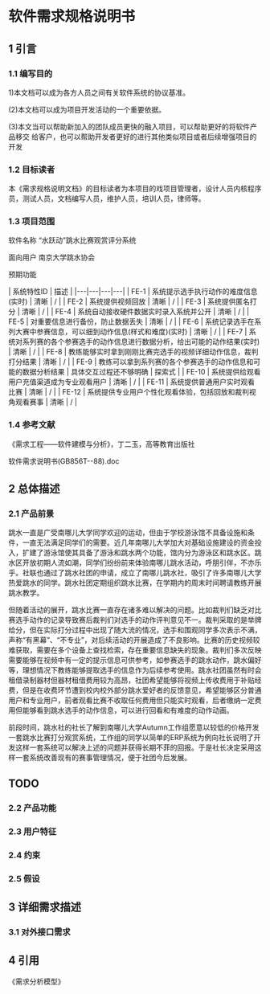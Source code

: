 # 软件需求规格说明书

## 1 引言
### 1.1 编写目的
1)本文档可以成为各方人员之间有关软件系统的协议基准。

 (2)本文档可以成为项目开发活动的一个重要依据。 
 
 (3)本文当可以帮助新加入的团队成员更快的融入项目，可以帮助更好的将软件产品移交给客户，也可以帮助开发者更好的进行其他类似项目或者后续增强项目的开发### 1.2 目标读者
本《需求规格说明文档》的目标读者为本项目的戏项目管理者，设计人员内核程序员，测试人员，文档编写人员，维护人员，培训人员，律师等。

### 1.3 项目范围
软件名称 “水跃动”跳水比赛观赏评分系统

面向用户 南京大学跳水协会

预期功能

| 系统特性ID | 描述 |
|---|---|---|---|
| FE-1 | 系统提示选手执行动作的难度信息(实时) | 清晰 | / |
| FE-2 | 系统提供视频回放 | 清晰 | / |
| FE-3 | 系统提供匿名打分 | 清晰 | / |
| FE-4 | 系统自动接收硬件数据实时录入系统并公开 | 清晰 | / |
| FE-5 | 对重要信息进行备份，防止数据丢失 | 清晰 | / |
| FE-6 | 系统记录选手在系列大赛中参赛信息，可以细到动作信息(样式和难度)(实时) | 清晰 | / |
| FE-7 | 系统对系列赛的各个参赛选手的动作信息进行数据分析，给出可能的动作结果(实时) | 清晰 | / |
| FE-8 | 教练能够实时拿到刚刚比赛完选手的视频详细动作信息，裁判打分结果 | 清晰 | / |
| FE-9 | 教练可以拿到系列赛的各个参赛选手的动作信息和可能的数据分析结果 | 具体交互过程还不够明确 | 探索式 |
| FE-10 | 系统提供给观看用户充值渠道成为专业观看用户 | 清晰 | / |
| FE-11 | 系统提供普通用户实时观看比赛 | 清晰 | / |
| FE-12 | 系统提供专业用户个性化观看体验，包括回放和裁判视角观看赛事 | 清晰 | / |

### 1.4 参考文献
《需求工程——软件建模与分析》，丁二玉，高等教育出版社
软件需求说明书(GB856T--88).doc## 2 总体描述
### 2.1 产品前景
跳水一直是广受南哪儿大学同学欢迎的运动，但由于学校游泳馆不具备设施和条件，一直无法满足同学们的需要。近几年南哪儿大学加大对基础设施建设的资金投入，扩建了游泳馆使其具备了游泳和跳水两个功能，馆内分为游泳区和跳水区。跳水区开放初期人流如潮，同学们纷纷前来体验南哪儿跳水活动，呼朋引伴，不亦乐乎。社联也通过了跳水社团的申请，成立了南哪儿跳水社，吸引了许多南哪儿大学热爱跳水的同学。跳水社团定期组织跳水比赛，在学期内的周末时间聘请教练开展跳水教学。

但随着活动的展开，跳水比赛一直存在诸多难以解决的问题。比如裁判们缺乏对比赛选手动作的记录导致赛后裁判们对选手的动作评判意见不一。裁判采取的是举牌给分，但在实际打分过程中出现了随大流的情况，选手和围观同学多次表示不满，声称“有黑幕”、“不专业”，对后续活动的开展造成了不良影响。比赛的历史视频较难获取，需要在多个设备上查找检索，存在重要信息缺失的现象。裁判们多次反映需要能够在视频中有一定的提示信息可供参考，如参赛选手的跳水动作，跳水偏好等，理想情况下教练能够提取选手的信息作为后续参考使用。跳水社团虽然有时会租借录制器材但器材租借费用较为高昂，社团希望能够将视频上传收费用于补贴经费，但是在收费环节遭到校内校外部分跳水爱好者的反馈意见，希望能够区分普通用户和专业用户，前者观看比赛不收取任何费用但只能实时观看，后者缴纳一定费用但能够看到跳水选手的动作信息，可以进行回看和有难度的动作动画。

前段时间，跳水社的社长了解到南哪儿大学Autumn工作组愿意以较低的价格开发一套跳水比赛打分观赏系统，工作组的同学以简单的ERP系统为例向社长说明了开发这样一套系统可以解决上述的问题并获得长期不菲的回报。于是社长决定采用这样一套系统改善现有的赛事管理情况，便于社团今后发展。## TODO

### 2.2 产品功能

### 2.3 用户特征

### 2.4 约束

### 2.5 假设

## 3 详细需求描述

###  3.1 对外接口需求



## 4 引用
《需求分析模型》